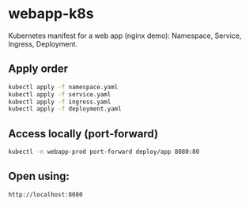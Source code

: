 # webapp-k8s
Kubernetes manifest for a web app (nginx demo): Namespace, Service, Ingress, Deployment.

## Apply order
```bash
kubectl apply -f namespace.yaml
kubectl apply -f service.yaml
kubectl apply -f ingress.yaml
kubectl apply -f deployment.yaml
```

## Access locally (port-forward) 
```bash
kubectl -n webapp-prod port-forward deploy/app 8080:80
```
## Open using: 
```bash
http://localhost:8080
```
